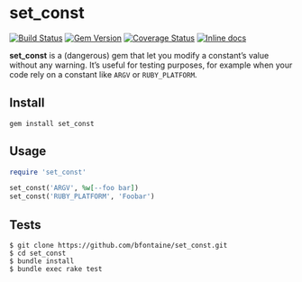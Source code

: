 # set\_const

[![Build Status](https://img.shields.io/travis/bfontaine/set_const.svg)](https://travis-ci.org/bfontaine/set_const)
[![Gem Version](https://img.shields.io/gem/v/set_const.png)](http://badge.fury.io/rb/set_const)
[![Coverage Status](https://coveralls.io/repos/bfontaine/set_const/badge.png)](https://coveralls.io/r/bfontaine/set_const)
[![Inline docs](https://inch-ci.org/github/bfontaine/set_const.png)](https://inch-ci.org/github/bfontaine/set_const)

**set\_const** is a (dangerous) gem that let you modify a constant’s value
without any warning. It’s useful for testing purposes, for example when your
code rely on a constant like `ARGV` or `RUBY_PLATFORM`.

## Install

```
gem install set_const
```

## Usage

```rb
require 'set_const'

set_const('ARGV', %w[--foo bar])
set_const('RUBY_PLATFORM', 'Foobar')
```

## Tests

```
$ git clone https://github.com/bfontaine/set_const.git
$ cd set_const
$ bundle install
$ bundle exec rake test
```
